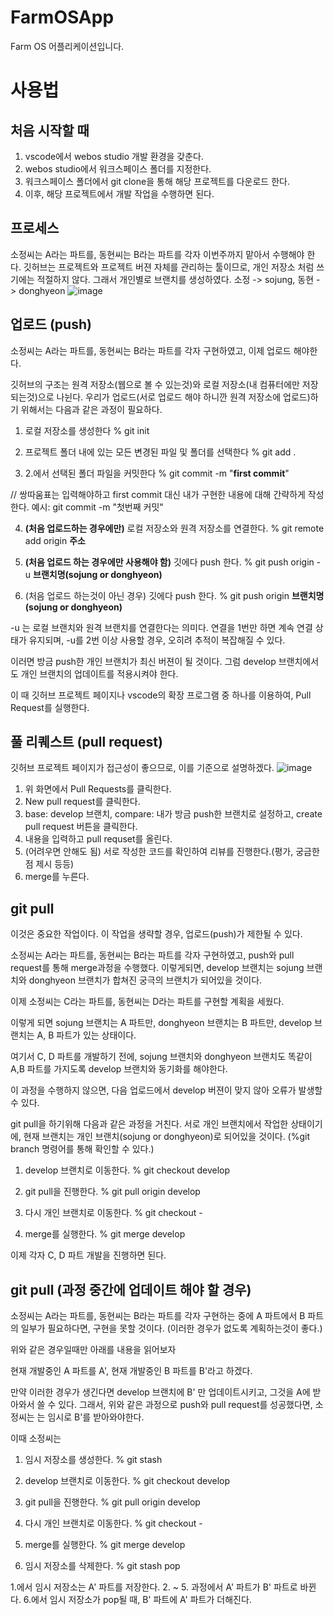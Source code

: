# FarmOSApp
Farm OS 어플리케이션입니다.


# 사용법



## 처음 시작할 때
1. vscode에서 webos studio 개발 환경을 갖춘다.
2. webos studio에서 워크스페이스 폴더를 지정한다.
3. 워크스페이스 폴더에서 git clone을 통해 해당 프로젝트를 다운로드 한다.
4. 이후, 해당 프로젝트에서 개발 작업을 수행하면 된다.


## 프로세스

소정씨는 A라는 파트를, 동현씨는 B라는 파트를 각자 이번주까지 맡아서 수행해야 한다.
깃허브는 프로젝트와 프로젝트 버젼 자체를 관리하는 툴이므로, 개인 저장소 처럼 쓰기에는 적절하지 않다.
그래서 개인별로 브랜치를 생성하였다. 소정 -> sojung, 동현 -> donghyeon
![image](https://github.com/user-attachments/assets/45e3c060-cb1a-40d2-9b24-3eeab85184b5)



## 업로드 (push)
소정씨는 A라는 파트를, 동현씨는 B라는 파트를 각자 구현하였고, 이제 업로드 해야한다.

깃허브의 구조는 원격 저장소(웹으로 볼 수 있는것)와 로컬 저장소(내 컴퓨터에만 저장되는것)으로 나뉜다.
우리가 업로드(서로 업로드 해야 하니깐 원격 저장소에 업로드)하기 위해서는 다음과 같은 과정이 필요하다.

1. 로컬 저장소를 생성한다  % git init

2. 프로젝트 폴더 내에 있는 모든 변경된 파일 및 폴더를 선택한다  % git add .

3. 2.에서 선택된 폴더 파일을 커밋한다  % git commit -m "**first commit**"  

// 쌍따움표는 입력해야하고 first commit 대신 내가 구현한 내용에 대해 간략하게 작성한다. 예시: git commit -m "첫번째 커밋"

4. **(처음 업로드하는 경우에만)** 로컬 저장소와 원격 저장소를 연결한다.  % git remote add origin **주소**

5. **(처음 업로드 하는 경우에만 사용해야 함)** 깃에다 push 한다.  % git push origin -u **브랜치명(sojung or donghyeon)** 

6. (처음 업로드 하는것이 아닌 경우) 깃에다 push 한다.  % git push origin **브랜치명(sojung or donghyeon)** 

-u 는 로컬 브랜치와 원격 브랜치를 연결한다는 의미다. 연결을 1번만 하면 계속 연결 상태가 유지되며, -u를 2번 이상 사용할 경우, 오히려 추적이 복잡해질 수 있다.


이러면 방금 push한 개인 브랜치가 최신 버젼이 될 것이다. 그럼 develop 브랜치에서도 개인 브랜치의 업데이트를 적용시켜야 한다.

이 때 깃허브 프로젝트 페이지나 vscode의 확장 프로그램 중 하나를 이용하여, Pull Request를 실행한다.

## 풀 리퀘스트 (pull request)


깃허브 프로젝트 페이지가 접근성이 좋으므로, 이를 기준으로 설명하겠다.
![image](https://github.com/user-attachments/assets/6ed5b131-371c-4ec6-b334-1336940d7003)

1. 위 화면에서 Pull Requests를 클릭한다.
2. New pull request를 클릭한다.
3. base: develop 브랜치, compare: 내가 방금 push한 브랜치로 설정하고, create pull request 버튼을 클릭한다.
4. 내용을 입력하고 pull requset를 올린다.
5. (어려우면 안해도 됨) 서로 작성한 코드를 확인하여 리뷰를 진행한다.(평가, 궁금한 점 제시 등등)
6. merge를 누른다.

## git pull
이것은 중요한 작업이다. 이 작업을 생략할 경우, 업로드(push)가 제한될 수 있다.

소정씨는 A라는 파트를, 동현씨는 B라는 파트를 각자 구현하였고, push와 pull request를 통해 merge과정을 수행했다.
이렇게되면, develop 브랜치는 sojung 브랜치와 donghyeon 브랜치가 합쳐진 궁극의 브랜치가 되어있을 것이다.

이제 소정씨는 C라는 파트를, 동현씨는 D라는 파트를 구현할 계획을 세웠다.

이렇게 되면 sojung 브랜치는 A 파트만, donghyeon 브랜치는 B 파트만, develop 브랜치는 A, B 파트가 있는 상태이다.

여기서 C, D 파트를 개발하기 전에, sojung 브랜치와 donghyeon 브랜치도 똑같이 A,B 파트를 가지도록 develop 브랜치와 동기화를 해야한다.

이 과정을 수행하지 않으면, 다음 업로드에서 develop 버젼이 맞지 않아 오류가 발생할 수 있다.

git pull을 하기위해 다음과 같은 과정을 거친다.
서로 개인 브랜치에서 작업한 상태이기에, 현재 브랜치는 개인 브랜치(sojung or donghyeon)로 되어있을 것이다.
(%git branch 명령어를 통해 확인할 수 있다.)

1. develop 브랜치로 이동한다.  % git checkout develop

2. git pull을 진행한다.  % git pull origin develop

3. 다시 개인 브랜치로 이동한다.  % git checkout -

4. merge를 실행한다.  % git merge develop


이제 각자 C, D 파트 개발을 진행하면 된다.





## git pull (과정 중간에 업데이트 해야 할 경우)

소정씨는 A라는 파트를, 동현씨는 B라는 파트를 각자 구현하는 중에 A 파트에서 B 파트의 일부가 필요하다면, 구현을 못할 것이다. (이러한 경우가 없도록 계획하는것이 좋다.)

위와 같은 경우일때만 아래를 내용을 읽어보자

현재 개발중인 A 파트를 A', 현재 개발중인 B 파트를 B'라고 하겠다.

만약 이러한 경우가 생긴다면 develop 브랜치에 B' 만 업데이트시키고, 그것을 A에 받아와서 쓸 수 있다.
그래서, 위와 같은 과정으로 push와 pull request를 성공했다면, 소정씨는 는 임시로 B'를 받아와야한다.

이때 소정씨는

1. 임시 저장소를 생성한다.  % git stash

2. develop 브랜치로 이동한다.  % git checkout develop

3. git pull을 진행한다.  % git pull origin develop

4. 다시 개인 브랜치로 이동한다.  % git checkout -

5. merge를 실행한다.  % git merge develop

6. 임시 저장소를 삭제한다.  % git stash pop


1.에서 임시 저장소는 A' 파트를 저장한다.
2. ~ 5. 과정에서 A' 파트가 B' 파트로 바뀐다.
6.에서 임시 저장소가 pop될 때, B' 파트에 A' 파트가 더해진다.